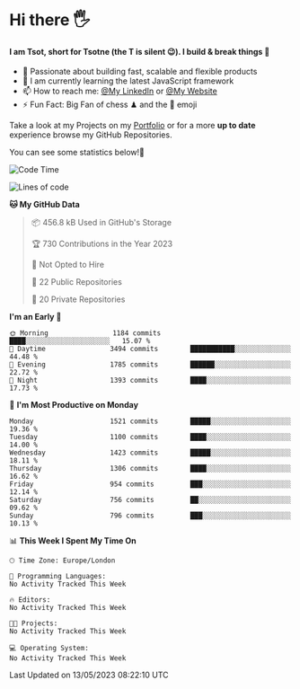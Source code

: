 # Hi there :raised_hand_with_fingers_splayed:
#### I am Tsot, short for Tsotne (the T is silent :wink:). I build & break things :space_invader:
- :telescope: Passionate about building fast, scalable and flexible products
- :seedling: I am currently learning the latest JavaScript framework 
- :mailbox: How to reach me: [@My LinkedIn](https://www.linkedin.com/in/tsotne-gvadzabia/) or [@My Website](https://tsotne.co.uk/contact)
- :zap: Fun Fact: Big Fan of chess ♟ and the 👾 emoji

Take a look at my Projects on my [Portfolio](https://tsotne.co.uk/) or for a more **up to date** experience browse my GitHub Repositories.

You can see some statistics below!:space_invader:
<!--START_SECTION:waka-->
![Code Time](http://img.shields.io/badge/Code%20Time-761%20hrs%202%20mins-blue)

![Lines of code](https://img.shields.io/badge/From%20Hello%20World%20I%27ve%20Written-4.8%20million%20lines%20of%20code-blue)

**🐱 My GitHub Data** 

> 📦 456.8 kB Used in GitHub's Storage 
 > 
> 🏆 730 Contributions in the Year 2023
 > 
> 🚫 Not Opted to Hire
 > 
> 📜 22 Public Repositories 
 > 
> 🔑 20 Private Repositories 
 > 
**I'm an Early 🐤** 

```text
🌞 Morning                1184 commits        ████░░░░░░░░░░░░░░░░░░░░░   15.07 % 
🌆 Daytime                3494 commits        ███████████░░░░░░░░░░░░░░   44.48 % 
🌃 Evening                1785 commits        ██████░░░░░░░░░░░░░░░░░░░   22.72 % 
🌙 Night                  1393 commits        ████░░░░░░░░░░░░░░░░░░░░░   17.73 % 
```
📅 **I'm Most Productive on Monday** 

```text
Monday                   1521 commits        █████░░░░░░░░░░░░░░░░░░░░   19.36 % 
Tuesday                  1100 commits        ████░░░░░░░░░░░░░░░░░░░░░   14.00 % 
Wednesday                1423 commits        █████░░░░░░░░░░░░░░░░░░░░   18.11 % 
Thursday                 1306 commits        ████░░░░░░░░░░░░░░░░░░░░░   16.62 % 
Friday                   954 commits         ███░░░░░░░░░░░░░░░░░░░░░░   12.14 % 
Saturday                 756 commits         ██░░░░░░░░░░░░░░░░░░░░░░░   09.62 % 
Sunday                   796 commits         ███░░░░░░░░░░░░░░░░░░░░░░   10.13 % 
```


📊 **This Week I Spent My Time On** 

```text
🕑︎ Time Zone: Europe/London

💬 Programming Languages: 
No Activity Tracked This Week

🔥 Editors: 
No Activity Tracked This Week

🐱‍💻 Projects: 
No Activity Tracked This Week

💻 Operating System: 
No Activity Tracked This Week
```


 Last Updated on 13/05/2023 08:22:10 UTC
<!--END_SECTION:waka-->
